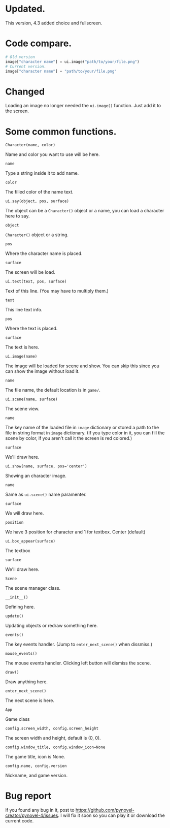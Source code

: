 # Updated.
This version, 4.3 added choice and fullscreen.

# Code compare.

```py
# Old version
image["character name"] = ui.image("path/to/your/file.png")
# Current version.
image["character name"] = "path/to/your/file.png"
```

# Changed
Loading an image no longer needed the `ui.image()` function.
Just add it to the screen.

# Some common functions.

`Character(name, color)`

Name and color you want to use will be here.

`name`

Type a string inside it to add name.

`color`

The filled color of the name text.

`ui.say(object, pos, surface)`

The object can be a `Character()` object or a name, you can
load a character here to say.

`object`

`Character()` object or a string.

`pos`

Where the character name is placed.

`surface`

The screen will be load.

`ui.text(text, pos, surface)`

Text of this line. (You may have to multiply them.)

`text`

This line text info.

`pos`

Where the text is placed.

`surface`

The text is here.

`ui.image(name)`

The image will be loaded for scene and show.
You can skip this since you can show the image
without load it.

`name`

The file name, the default location is in `game/`.

`ui.scene(name, surface)`

The scene view.

`name`

The key name of the loaded file in `image` dictionary
or stored a path to the file in string format in 
`image` dictionary. (If you type color in it,
you can fill the scene by color, if you aren't
call it the screen is red colored.)

`surface`

We'll draw here.

`ui.show(name, surface, pos='center')`

Showing an character image.

`name`

Same as `ui.scene()` name paramenter.

`surface`

We will draw here.

`position`

We have 3 position for character and 1 for textbox.
Center (default)

`ui.box_appear(surface)`

The textbox

`surface`


We'll draw here.

`Scene`


The scene manager class.

`__init__()`

Defining here.

`update()`

Updating objects or redraw something here.

`events()`

The key events handler. (Jump to `enter_next_scene()` when dissmiss.)

`mouse_events()`

The mouse events handler. Clicking left button will dismiss the scene.

`draw()`

Draw anything here.

`enter_next_scene()`

The next scene is here.

`App`

Game class

`config.screen_width, config.screen_height`

The screen width and height, default is (0, 0).

`config.window_title, config.window_icon=None`

The game title, icon is None.

 `config.name, config.version`
 
 Nickname, and game version.


# Bug report
If you found any bug in it, post to https://github.com/pynovel-creator/pynovel-4/issues. 
I will fix it soon so you can play it or download the current code.
